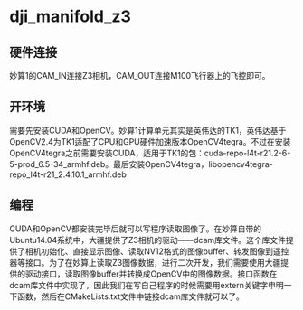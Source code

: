 # dji_manifold_z3

## 硬件连接
妙算1的CAM_IN连接Z3相机，CAM_OUT连接M100飞行器上的飞控即可。

## 开环境
需要先安装CUDA和OpenCV。妙算1计算单元其实是英伟达的TK1，英伟达基于OpenCV2.4为TK1适配了CPU和GPU硬件加速版本OpenCV4tegra。不过在安装OpenCV4tegra之前需要安装CUDA，适用于TK1的包：cuda-repo-l4t-r21.2-6-5-prod_6.5-34_armhf.deb。最后安装OpenCV4tegra，libopencv4tegra-repo_l4t-r21_2.4.10.1_armhf.deb

## 编程
CUDA和OpenCV都安装完毕后就可以写程序读取图像了。在妙算自带的Ubuntu14.04系统中，大疆提供了Z3相机的驱动——dcam库文件。这个库文件提供了相机初始化、直接显示图像、读取NV12格式的图像buffer、转发图像到遥控器等接口。为了在妙算上读取Z3图像数据，进行二次开发，我们需要使用大疆提供的驱动接口，读取图像buffer并转换成OpenCV中的图像数据。接口函数在dcam库文件中实现了，因此我们在写自己程序的时候需要用extern关键字申明一下函数，然后在CMakeLists.txt文件中链接dcam库文件就可以了。
